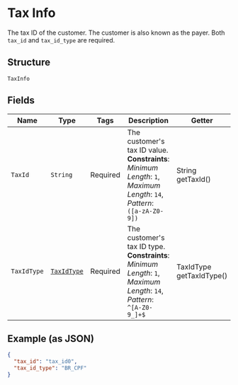 
# Tax Info

The tax ID of the customer. The customer is also known as the payer. Both `tax_id` and `tax_id_type` are required.

## Structure

`TaxInfo`

## Fields

| Name | Type | Tags | Description | Getter | Setter |
|  --- | --- | --- | --- | --- | --- |
| `TaxId` | `String` | Required | The customer's tax ID value.<br>**Constraints**: *Minimum Length*: `1`, *Maximum Length*: `14`, *Pattern*: `([a-zA-Z0-9])` | String getTaxId() | setTaxId(String taxId) |
| `TaxIdType` | [`TaxIdType`](../../doc/models/tax-id-type.md) | Required | The customer's tax ID type.<br>**Constraints**: *Minimum Length*: `1`, *Maximum Length*: `14`, *Pattern*: `^[A-Z0-9_]+$` | TaxIdType getTaxIdType() | setTaxIdType(TaxIdType taxIdType) |

## Example (as JSON)

```json
{
  "tax_id": "tax_id0",
  "tax_id_type": "BR_CPF"
}
```

